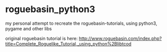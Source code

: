 # roguebasin_python3
my personal attempt to recreate the roguebasin-tutorials, using python3, pygame and other libs

original roguebasin tutorial is here:
http://www.roguebasin.com/index.php?title=Complete_Roguelike_Tutorial,_using_python%2Blibtcod
